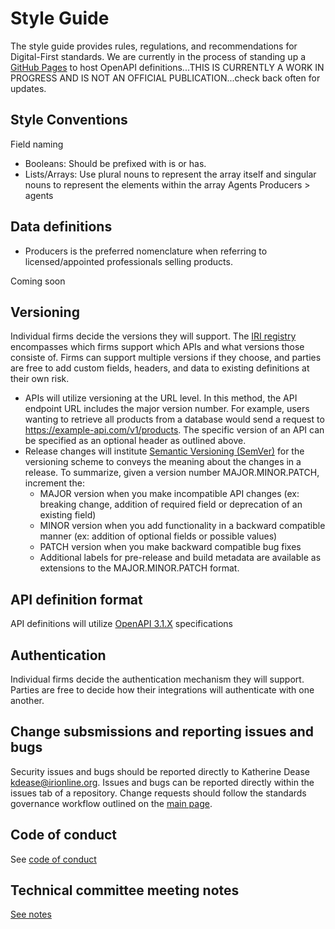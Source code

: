# Style Guide

The style guide provides rules, regulations, and recommendations for Digital-First standards. We are currently in the process of standing up a [GitHub Pages](https://insured-retirement-institute.github.io/Style-Guide/) to host OpenAPI definitions...THIS IS CURRENTLY A WORK IN PROGRESS AND IS NOT AN OFFICIAL PUBLICATION...check back often for updates.

## Style Conventions

Field naming
- Booleans: Should be prefixed with is or has.
- Lists/Arrays: Use plural nouns to represent the array itself and singular nouns to represent the elements within the array
Agents
Producers > agents

## Data definitions

- Producers is the preferred nomenclature when referring to licensed/appointed professionals selling products.

Coming soon

## Versioning

Individual firms decide the versions they will support.
The [IRI registry](#) encompasses which firms support which APIs and what versions those consiste of. Firms can support multiple versions if they choose, and parties are free to add custom fields, headers, and data to existing definitions at their own risk.

- APIs will utilize versioning at the URL level. In this method, the API endpoint URL includes the major version number. For example, users wanting to retrieve all products from a database would send a request to https://example-api.com/v1/products. The specific version of an API can be specified as an optional header as outlined above.
- Release changes will institute [Semantic Versioning (SemVer)](https://semver.org/) for the versioning scheme to conveys the meaning about the changes in a release. To summarize, given a version number MAJOR.MINOR.PATCH, increment the:
  - MAJOR version when you make incompatible API changes (ex: breaking change, addition of required field or deprecation of an existing field)
  - MINOR version when you add functionality in a backward compatible manner (ex: addition of optional fields or possible values)
  - PATCH version when you make backward compatible bug fixes
  - Additional labels for pre-release and build metadata are available as extensions to the MAJOR.MINOR.PATCH format.

## API definition format

API definitions will utilize [OpenAPI 3.1.X](https://swagger.io/specification/) specifications

## Authentication

Individual firms decide the authentication mechanism they will support. Parties are free to decide how their integrations will authenticate with one another.

## Change subsmissions and reporting issues and bugs

Security issues and bugs should be reported directly to Katherine Dease kdease@irionline.org. Issues and bugs can be reported directly within the issues tab of a repository. Change requests should follow the standards governance workflow outlined on the [main page](https://github.com/Insured-Retirement-Institute).

## Code of conduct

See [code of conduct](https://github.com/Insured-Retirement-Institute/Style-Guide/blob/main/CODE_OF_CONDUCT.md)

## Technical committee meeting notes

[See notes](https://github.com/Insured-Retirement-Institute/Style-Guide/tree/main/Technical%20Committee%20Meeting%20Notes)
